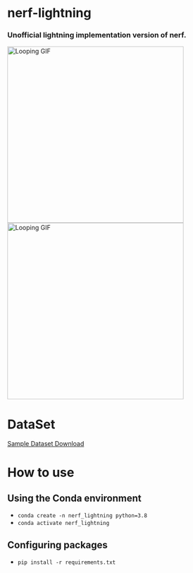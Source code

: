 # nerf-lightning
### Unofficial lightning implementation version of nerf.

<p>
<img src="https://github.com/gentleman-zhong/nerf-lightning/assets/74064666/5721d644-464f-4c95-b5a6-8e6afd80668d" width="400" alt="Looping GIF" loop>
<img src="https://github.com/gentleman-zhong/nerf-lightning/assets/74064666/199a8054-5d84-474f-9fc4-c578e44aa804" width="400" alt="Looping GIF" loop>
</p>

# DataSet
[Sample Dataset Download](https://cseweb.ucsd.edu/~viscomp/projects/LF/papers/ECCV20/nerf/nerf_example_data.zip)


# How to use
## Using the Conda environment
- `conda create -n nerf_lightning python=3.8` 
- `conda activate nerf_lightning` 

## Configuring packages
- `pip install -r requirements.txt` 

